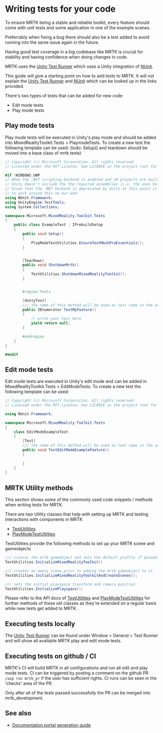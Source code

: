 
# Writing tests for your code
To ensure MRTK being a stable and reliable toolkit, every feature should come with unit tests and some application in one of the example scenes.

Preferrably when fixing a bug there should also be a test added to avoid running into the same issue again in the future.

Having good test coverage in a big codebase like MRTK is crucial for stability and having confidence when doing changes in code.


MRTK uses the [Unity Test Runner](https://docs.unity3d.com/Manual/testing-editortestsrunner.html) which uses a Unity integration of [NUnit](https://nunit.org/). 

This guide will give a starting point on how to add tests to MRTK. It will not explain the [Unity Test Runner](https://docs.unity3d.com/Manual/testing-editortestsrunner.html) and [NUnit](https://nunit.org/) which can be looked up in the links provided.

There's two types of tests that can be added for new code

* Edit mode tests
* Play mode tests

## Play mode tests

Play mode tests will be executed in Unity's play mode and should be added into MixedRealityToolkit.Tests > PlaymodeTests. 
To create a new test the following template can be used: (todo: Setup() and teardown should be moved into a base class of mrtk tests)

``` csharp
// Copyright (c) Microsoft Corporation. All rights reserved.
// Licensed under the MIT License. See LICENSE in the project root for license information.

#if !WINDOWS_UWP
// When the .NET scripting backend is enabled and C# projects are built
// Unity doesn't include the the required assemblies (i.e. the ones below).
// Given that the .NET backend is deprecated by Unity at this point it's we have
// to work around this on our end.
using NUnit.Framework;
using UnityEngine.TestTools;
using System.Collections;

namespace Microsoft.MixedReality.Toolkit.Tests
{
    public class ExampleTest : IPrebuildSetup
    {
        public void Setup()
        {
            PlayModeTestUtilities.EnsureTextMeshProEssentials();
        }


        [TearDown]
        public void ShutdownMrtk()
        {
            TestUtilities.ShutdownMixedRealityToolkit();
        }


        #region Tests

        [UnityTest]
        /// the name of this method will be used as test name in the unity test runner
        public IEnumerator TestMyFeature()
        {
            // write your test here
            yield return null;
        }

        #endregion
    }
}

#endif

```

## Edit mode tests

Edit mode tests are executed in Unity's edit mode and can be added in MixedRealityToolkit.Tests > EditModeTests.
To create a new test the following template can be used:

``` csharp
// Copyright (c) Microsoft Corporation. All rights reserved.
// Licensed under the MIT License. See LICENSE in the project root for license information.

using NUnit.Framework;

namespace Microsoft.MixedReality.Toolkit.Tests
{
    class EditModeExampleTest
    {
        [Test]
        /// the name of this method will be used as test name in the unity test runner
        public void TestEditModeExampleFeature()
        {
            
        }
    }
}

```

## MRTK Utility methods

This section shows some of the commonly used code snippets / methods when writing tests for MRTK.

There are two Utility classes that help with setting up MRTK and testing interactions with components in MRTK
* [TestUtilities](xref:Microsoft.MixedReality.Toolkit.Tests.TestUtilities)
* [PlayModeTestUtilities](xref:Microsoft.MixedReality.Toolkit.Tests.PlayModeTestUtilities) 

TestUtilities provide the following methods to set up your MRTK scene and gameobjects

``` csharp
/// creates the mrtk gameobject and sets the default profile if passed param is true
TestUtilities.InitializeMixedRealityToolkit()

/// creates an empty scene prior to adding the mrtk gameobject to it
TestUtilities.InitializeMixedRealityToolkitAndCreateScenes();

/// sets the initial playspace transform and camera position
TestUtilities.InitializePlayspace();
```

Please refer to the API docs of [TestUtilities](xref:Microsoft.MixedReality.Toolkit.Tests.TestUtilities) and [PlayModeTestUtilities](xref:Microsoft.MixedReality.Toolkit.Tests.PlayModeTestUtilities) for further methods of these util classes as they're extended on a regular basis while new tests get added to MRTK.


## Executing tests locally
The [Unity Test Runner](https://docs.unity3d.com/Manual/testing-editortestsrunner.html) can be found under Window > General > Test Runner and will show all available MRTK play and edit mode tests. 


## Executing tests on github / CI
MRTK's CI will build MRTK in all configurations and run all edit and play mode tests. CI can be triggered by posting a comment on the github PR `/azp run mrtk_pr` if the user has sufficient rights. CI runs can be seen in the 'checks' area of the PR. 

Only after all of the tests passed successfully the PR can be merged into mrtk_development. 

## See also
* [Documentation portal generation guide](DevDocGuide.md)

